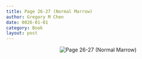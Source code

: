```yaml
---
title: Page 26-27 (Normal Marrow)
author: Gregory M Chen
date: 0026-01-01
category: Book
layout: post
---
```


<p style="text-align:center;"><img src="{{site.baseurl}}/assets/Graphics_v3.2/Page26-27_Normal-Marrow.png" alt="Page 26-27 (Normal Marrow)" style="max-height: calc(100vh - 30px - 50px);"/></p>
